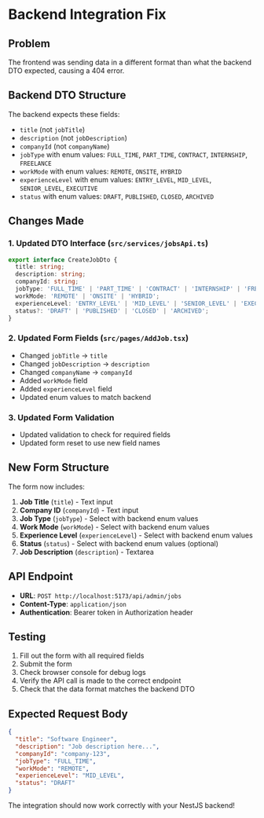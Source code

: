 # Backend Integration Fix

## Problem
The frontend was sending data in a different format than what the backend DTO expected, causing a 404 error.

## Backend DTO Structure
The backend expects these fields:
- `title` (not `jobTitle`)
- `description` (not `jobDescription`) 
- `companyId` (not `companyName`)
- `jobType` with enum values: `FULL_TIME`, `PART_TIME`, `CONTRACT`, `INTERNSHIP`, `FREELANCE`
- `workMode` with enum values: `REMOTE`, `ONSITE`, `HYBRID`
- `experienceLevel` with enum values: `ENTRY_LEVEL`, `MID_LEVEL`, `SENIOR_LEVEL`, `EXECUTIVE`
- `status` with enum values: `DRAFT`, `PUBLISHED`, `CLOSED`, `ARCHIVED`

## Changes Made

### 1. Updated DTO Interface (`src/services/jobsApi.ts`)
```typescript
export interface CreateJobDto {
  title: string;
  description: string;
  companyId: string;
  jobType: 'FULL_TIME' | 'PART_TIME' | 'CONTRACT' | 'INTERNSHIP' | 'FREELANCE';
  workMode: 'REMOTE' | 'ONSITE' | 'HYBRID';
  experienceLevel: 'ENTRY_LEVEL' | 'MID_LEVEL' | 'SENIOR_LEVEL' | 'EXECUTIVE';
  status?: 'DRAFT' | 'PUBLISHED' | 'CLOSED' | 'ARCHIVED';
}
```

### 2. Updated Form Fields (`src/pages/AddJob.tsx`)
- Changed `jobTitle` → `title`
- Changed `jobDescription` → `description`
- Changed `companyName` → `companyId`
- Added `workMode` field
- Added `experienceLevel` field
- Updated enum values to match backend

### 3. Updated Form Validation
- Updated validation to check for required fields
- Updated form reset to use new field names

## New Form Structure

The form now includes:
1. **Job Title** (`title`) - Text input
2. **Company ID** (`companyId`) - Text input
3. **Job Type** (`jobType`) - Select with backend enum values
4. **Work Mode** (`workMode`) - Select with backend enum values
5. **Experience Level** (`experienceLevel`) - Select with backend enum values
6. **Status** (`status`) - Select with backend enum values (optional)
7. **Job Description** (`description`) - Textarea

## API Endpoint
- **URL**: `POST http://localhost:5173/api/admin/jobs`
- **Content-Type**: `application/json`
- **Authentication**: Bearer token in Authorization header

## Testing
1. Fill out the form with all required fields
2. Submit the form
3. Check browser console for debug logs
4. Verify the API call is made to the correct endpoint
5. Check that the data format matches the backend DTO

## Expected Request Body
```json
{
  "title": "Software Engineer",
  "description": "Job description here...",
  "companyId": "company-123",
  "jobType": "FULL_TIME",
  "workMode": "REMOTE",
  "experienceLevel": "MID_LEVEL",
  "status": "DRAFT"
}
```

The integration should now work correctly with your NestJS backend!
